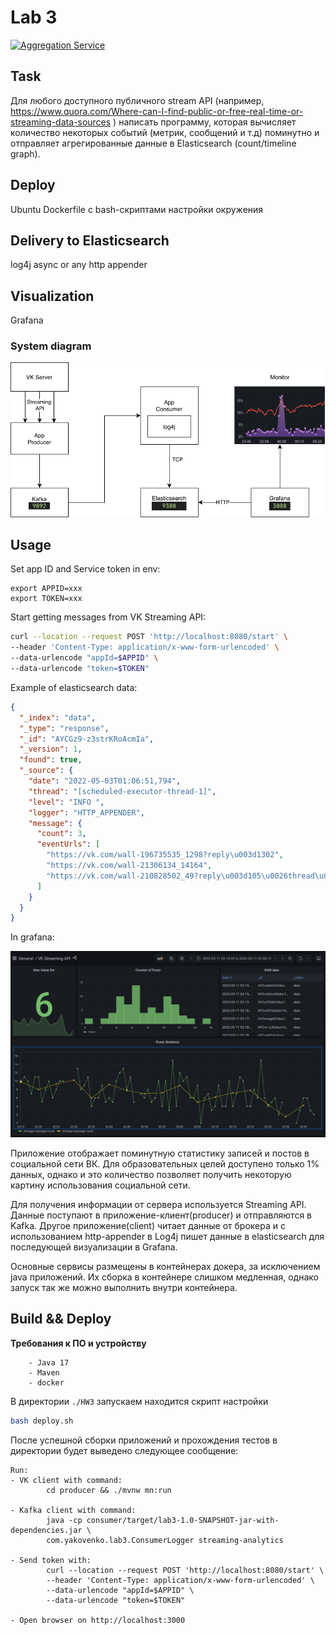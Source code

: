 # Lab 3

[![Aggregation Service](https://github.com/meyakovenkoj/DSBDA/actions/workflows/stream-api.yml/badge.svg)](https://github.com/meyakovenkoj/DSBDA/actions/workflows/stream-api.yml)

## Task

Для любого доступного публичного stream API (например, https://www.quora.com/Where-can-I-find-public-or-free-real-time-or-streaming-data-sources ) написать программу, которая вычисляет количество некоторых событий (метрик, сообщений и т.д) поминутно и отправляет агрегированные данные в Elasticsearch (count/timeline graph).

## Deploy

Ubuntu Dockerfile с bash-скриптами настройки окружения

## Delivery to Elasticsearch

log4j async or any http appender

## Visualization

Grafana

### System diagram

![](diagram/diagram.png)

## Usage

Set app ID and Service token in env:

```
export APPID=xxx
export TOKEN=xxx
```

Start getting messages from VK Streaming API:

```bash
curl --location --request POST 'http://localhost:8080/start' \
--header 'Content-Type: application/x-www-form-urlencoded' \
--data-urlencode "appId=$APPID" \
--data-urlencode "token=$TOKEN"
```

Example of elasticsearch data:

```json
{
  "_index": "data",
  "_type": "response",
  "_id": "AYCGz9-z3strKRoAcmIa",
  "_version": 1,
  "found": true,
  "_source": {
    "date": "2022-05-03T01:06:51,794",
    "thread": "[scheduled-executor-thread-1]",
    "level": "INFO ",
    "logger": "HTTP_APPENDER",
    "message": {
      "count": 3,
      "eventUrls": [
        "https://vk.com/wall-196735535_1298?reply\u003d1302",
        "https://vk.com/wall-21306134_14164",
        "https://vk.com/wall-210828502_49?reply\u003d105\u0026thread\u003d51"
      ]
    }
  }
}
```

In grafana:

![](diagram/grafana.png)

Приложение отображает поминутную статистику записей и постов в социальной сети ВК. Для образовательных целей доступено только 1% данных, однако и это количество позволяет получить некоторую картину использования социальной сети.

Для получения информации от сервера используется Streaming API. Данные поступают в приложение-клиент(producer) и отправляются в Kafka. Другое приложение(client) читает данные от брокера и с использованием http-appender в Log4j пишет данные в elasticsearch для последующей визуализации в Grafana.

Основные сервисы размещены в контейнерах докера, за исключением java приложений. Их сборка в контейнере слишком медленная, однако запуск так же можно выполнить внутри контейнера.

## Build && Deploy

**Требования к ПО и устройству**

        - Java 17
        - Maven
        - docker

В директории `./HW3` запускаем находится скрипт настройки

```sh
bash deploy.sh
```

После успешной сборки приложений и прохождения тестов в директории будет выведено следующее сообщение:

```
Run:
- VK client with command:
        cd producer && ./mvnw mn:run

- Kafka client with command:
        java -cp consumer/target/lab3-1.0-SNAPSHOT-jar-with-dependencies.jar \
        com.yakovenko.lab3.ConsumerLogger streaming-analytics

- Send token with:
        curl --location --request POST 'http://localhost:8080/start' \
        --header 'Content-Type: application/x-www-form-urlencoded' \
        --data-urlencode "appId=$APPID" \
        --data-urlencode "token=$TOKEN"

- Open browser on http://localhost:3000
```
